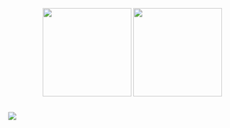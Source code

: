 <div align="center">
<img height="180em" src="https://github-readme-stats-git-masterrstaa-rickstaa.vercel.app/api?username=Josehpequeno&theme=transparent&show_icons=true&include_all_commits=true&count_private=true&bg_color=192432&text_color=cad3f5&icon_color=c6a0f6&title_color=8bd5ca"/>
<img height="180em" src="https://github-readme-stats-git-masterrstaa-rickstaa.vercel.app/api/top-langs/?username=Josehpequeno&bg_color=192432&text_color=cad3f5&icon_color=c6a0f6&title_color=8bd5ca&langs_count=10&hide=handlebars,HTML,css,shell&layout=compact"/>
</div>

##

<div style="color:#ffffff">
  <a href="https://www.linkedin.com/in/hicarojose/" target="_blank"><img src="https://img.shields.io/badge/-LinkedIn-white?style=for-the-badge&logo=linkedin&logoColor=ffffff&labelColor=192432&color=192432" target="_blank"></a>
</div>
